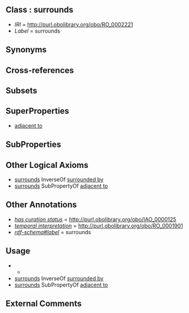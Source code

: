 
## Class : surrounds

 * *IRI* = http://purl.obolibrary.org/obo/RO_0002221
 * *Label* = surrounds

## Synonyms


## Cross-references


## Subsets


## SuperProperties

 * [adjacent to](../../RO/20/RO_0002220.md)

## SubProperties


## Other Logical Axioms

 * [surrounds](../../RO/21/RO_0002221.md) InverseOf [surrounded by](../../RO/19/RO_0002219.md)
 * [surrounds](../../RO/21/RO_0002221.md) SubPropertyOf [adjacent to](../../RO/20/RO_0002220.md)

## Other Annotations

 * *[has curation status](../../IAO/14/IAO_0000114.md)* = http://purl.obolibrary.org/obo/IAO_0000125
 * *[temporal interpretation](../../RO/00/RO_0001900.md)* = http://purl.obolibrary.org/obo/RO_0001901
 * *[rdf-schema#label](../../el/rdf-schema#label.md)* = surrounds

## Usage

 * -
 * [surrounds](../../RO/21/RO_0002221.md) InverseOf [surrounded by](../../RO/19/RO_0002219.md)
 * [surrounds](../../RO/21/RO_0002221.md) SubPropertyOf [adjacent to](../../RO/20/RO_0002220.md)

## External Comments


